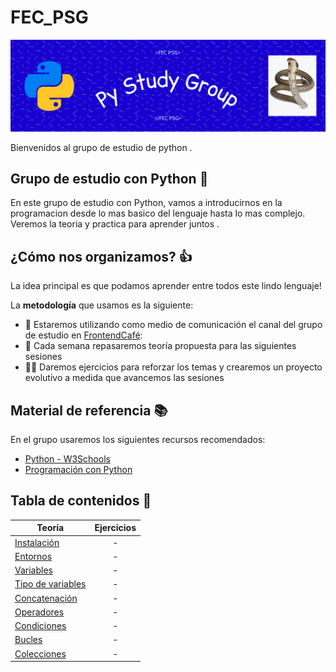# FEC_PSG

![banner](./assets/banner.png)

Bienvenidos al grupo de estudio de python .

## Grupo de estudio con Python 🐍

En este grupo de estudio con Python, vamos a introducirnos en la programacion desde lo mas basico del lenguaje hasta lo mas complejo. Veremos la teoria y practica para aprender juntos .


## ¿Cómo nos organizamos? 👍
La idea principal es que podamos aprender entre todos este lindo lenguaje!

La **metodología** que usamos es la siguiente:
- 📢 Estaremos utilizando como medio de comunicación el canal del grupo de estudio en  [FrontendCafé]:
- 💪 Cada semana repasaremos teoría propuesta para las siguientes sesiones
- 🏃‍♂️ Daremos ejercicios para reforzar los temas y crearemos un proyecto evolutivo a medida que avancemos las sesiones

## Material de referencia 📚
En el grupo usaremos los siguientes recursos recomendados:

- [Python - W3Schools](https://www.w3schools.com/python/default.asp)
- [Programación con Python](https://aprendeconalf.es/docencia/python/manual/)

## Tabla de contenidos 🐍

<div align="center">

| Teoría | Ejercicios |
|---|:---:|
| [Instalación] | - |
| [Entornos] | - |
| [Variables] | - |
| [Tipo de variables] | - |
| [Concatenación] | - |
| [Operadores] | - |
| [Condiciones] | - |
| [Bucles] | - |
| [Colecciones] | - |

</div>

[FrontendCafé]: https://discord.gg/frontendcafe
[Instalación]: ./teoria/instalacion.md
[Entornos]: ./teoria/entornos.md
[Variables]: ./teoria/variables.md
[Tipo de variables]: ./teoria/variables_type.md
[Concatenación]: ./teoria/concatenacion.md
[Operadores]: ./teoria/operadores.md
[Condiciones]: ./teoria/condiciones.md
[Bucles]: ./teoria/bucles.md
[Colecciones]: ./teoria/colecciones.md